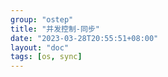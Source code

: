 ```yaml
---
group: "ostep"
title: "并发控制-同步"
date: "2023-03-28T20:55:51+08:00"
layout: "doc"
tags: [os, sync]
---
```

